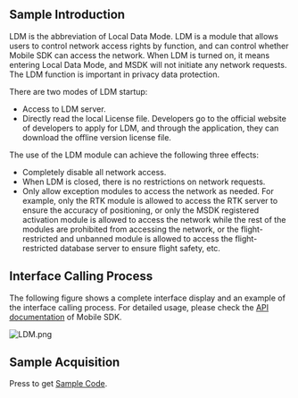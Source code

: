 ## Sample Introduction

LDM is the abbreviation of Local Data Mode. LDM is a module that allows users to control network access rights by function, and can control whether Mobile SDK can access the network. When LDM is turned on, it means entering Local Data Mode, and MSDK will not initiate any network requests. The LDM function is important in privacy data protection.

There are two modes of LDM startup:

* Access to LDM server.
* Directly read the local License file. Developers go to the official website of developers to apply for LDM, and through the application, they can download the offline version license file.

The use of the LDM module can achieve the following three effects:

* Completely disable all network access.
* When LDM is closed, there is no restrictions on network requests.
* Only allow exception modules to access the network as needed.
  For example, only the RTK module is allowed to access the RTK server to ensure the accuracy of positioning, or only the MSDK registered activation module is allowed to access the network while the rest of the modules are prohibited from accessing the network, or the flight-restricted and unbanned module is allowed to access the flight-restricted database server to ensure flight safety, etc.

## Interface Calling Process

The following figure shows a complete interface display and an example of the interface calling process. For detailed usage, please check the [API documentation](https://developer.dji.com/api-reference-v5/android-api/Components/ILDMManager/ILDMManager.html) of Mobile SDK.

![LDM.png](https://stag-terra-1-g.djicdn.com/7774da665e07453698314cc27c523096/admin/doc/f4c7b99c-db3d-4c29-9707-202573dfd0b5.png)


## Sample Acquisition

Press to get [Sample Code](https://github.com/dji-sdk/Mobile-SDK-Android-V5).
